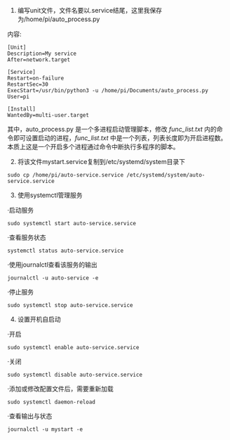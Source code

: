 1. 编写unit文件，文件名要以.service结尾，这里我保存为/home/pi/auto_process.py

内容:

```
[Unit]
Description=My service
After=network.target

[Service]
Restart=on-failure
RestartSec=30
ExecStart=/usr/bin/python3 -u /home/pi/Documents/auto_process.py
User=pi

[Install] 
WantedBy=multi-user.target
```

其中，auto_process.py 是一个多进程启动管理脚本，修改 *func_list.txt* 内的命令即可设置启动的进程，*func_list.txt* 中是一个列表，列表长度即为开启进程数。本质上这是一个开启多个进程通过命令中断执行多程序的脚本。



2. 将该文件mystart.service复制到/etc/systemd/system目录下

```
sudo cp /home/pi/auto-service.service /etc/systemd/system/auto-service.service
```

 

3. 使用systemctl管理服务

·启动服务

```
sudo systemctl start auto-service.service
```

·查看服务状态

```
systemctl status auto-service.service
```

·使用journalctl查看该服务的输出

```
journalctl -u auto-service -e
```

·停止服务

```
sudo systemctl stop auto-service.service
```

4. 设置开机自启动

·开启

```
sudo systemctl enable auto-service.service
```

·关闭

```
sudo systemctl disable auto-service.service
```

·添加或修改配置文件后，需要重新加载

```
sudo systemctl daemon-reload
```

·查看输出与状态

```
journalctl -u mystart -e
```

 
